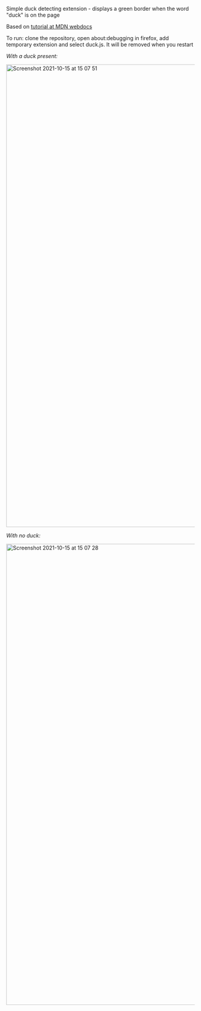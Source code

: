 Simple duck detecting extension - displays a green border when the word "duck" is on the page

Based on [tutorial at MDN webdocs](https://developer.mozilla.org/en-US/docs/Mozilla/Add-ons/WebExtensions/Your_first_WebExtension)

To run: clone the repository, open about:debugging in firefox, add temporary extension and select duck.js. It will be removed when you restart

*With a duck present:*

<img width="1238" alt="Screenshot 2021-10-15 at 15 07 51" src="https://user-images.githubusercontent.com/25530469/137493426-9bfb8d18-4f60-4175-b09f-740d793dce39.png">

*With no duck:*

<img width="1234" alt="Screenshot 2021-10-15 at 15 07 28" src="https://user-images.githubusercontent.com/25530469/137493402-f9a164be-3e75-4225-92db-bd2db971fcab.png">

